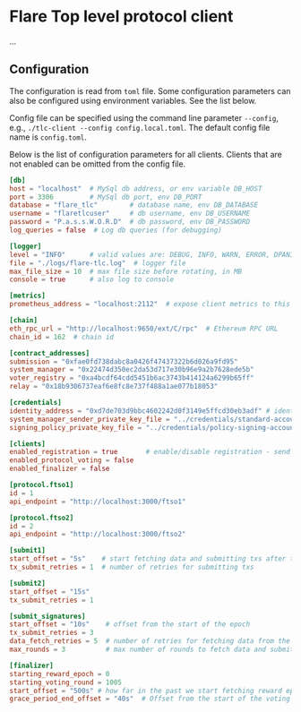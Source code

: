 # Flare Top level protocol client

...

## Configuration

The configuration is read from `toml` file. Some configuration
parameters can also be configured using environment variables. See the list below.

Config file can be specified using the command line parameter `--config`, e.g., `./tlc-client --config config.local.toml`. The default config file name is `config.toml`.

Below is the list of configuration parameters for all clients. Clients that are not enabled can be omitted from the config file.

```toml
[db]
host = "localhost"  # MySql db address, or env variable DB_HOST
port = 3306         # MySql db port, env DB_PORT
database = "flare_tlc"        # database name, env DB_DATABASE
username = "flaretlcuser"     # db username, env DB_USERNAME
password = "P.a.s.s.W.O.R.D"  # db password, env DB_PASSWORD
log_queries = false  # Log db queries (for debugging)

[logger]
level = "INFO"      # valid values are: DEBUG, INFO, WARN, ERROR, DPANIC, PANIC, FATAL (as in zap logger)
file = "./logs/flare-tlc.log"  # logger file
max_file_size = 10  # max file size before rotating, in MB
console = true      # also log to console

[metrics]
prometheus_address = "localhost:2112"  # expose client metrics to this address (empty value does not expose this endpoint)

[chain]
eth_rpc_url = "http://localhost:9650/ext/C/rpc"  # Ethereum RPC URL
chain_id = 162  # chain id

[contract_addresses]
submission = "0xfae0fd738dabc8a0426f47437322b6d026a9fd95"
system_manager = "0x22474d350ec2da53d717e30b96e9a2b7628ede5b"
voter_registry = "0xa4bcdf64cdd5451b6ac3743b414124a6299b65ff"
relay = "0x18b9306737eaf6e8fc8e737f488a1ae077b18053"

[credentials]
identity_address = "0xd7de703d9bbc4602242d0f3149e5ffcd30eb3adf" # identity account not private key
system_manager_sender_private_key_file = "../credentials/standard-account-0000.txt" # any account
signing_policy_private_key_file = "../credentials/policy-signing-account.txt" # for signing and submitting votes

[clients]
enabled_registration = true       # enable/disable registration - send RegisterVoter and SignNewSigningPolicy txs
enabled_protocol_voting = false
enabled_finalizer = false

[protocol.ftso1]
id = 1
api_endpoint = "http://localhost:3000/ftso1"

[protocol.ftso2]
id = 2
api_endpoint = "http://localhost:3000/ftso2"

[submit1]
start_offset = "5s"    # start fetching data and submitting txs after this offset from the start of the epoch
tx_submit_retries = 1  # number of retries for submitting txs

[submit2]
start_offset = "15s"
tx_submit_retries = 1

[submit_signatures]
start_offset = "10s"    # offset from the start of the epoch
tx_submit_retries = 3
data_fetch_retries = 5  # number of retries for fetching data from the API, timeout is 1 second
max_rounds = 3          # max number of rounds to fetch data and submit signatures

[finalizer]
starting_reward_epoch = 0
starting_voting_round = 1005
start_offset = "500s" # how far in the past we start fetching reward epochs from the indexer at the start of the finalizer client default is 7 days
grace_period_end_offset = "40s"  # Offset from the start of the voting round
```
